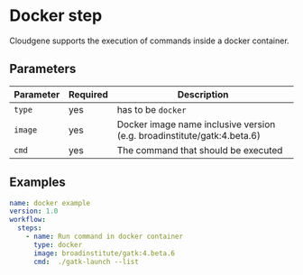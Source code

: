 # Docker step

Cloudgene supports the execution of commands inside a docker container.

## Parameters

| Parameter | Required | Description |
| --- | --- | --- |
| `type` | yes | has to be `docker` |
| `image` | yes | Docker image name inclusive version (e.g. broadinstitute/gatk:4.beta.6) |
| `cmd` | yes | The command that should be executed |

## Examples

```yaml
name: docker example
version: 1.0
workflow:
  steps:
    - name: Run command in docker container
      type: docker
      image: broadinstitute/gatk:4.beta.6
      cmd:  ./gatk-launch --list
```
